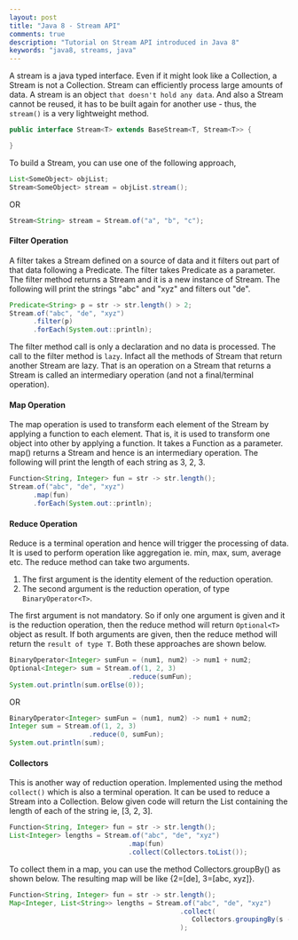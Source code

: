 ```yaml
---
layout: post
title: "Java 8 - Stream API"
comments: true
description: "Tutorial on Stream API introduced in Java 8"
keywords: "java8, streams, java"
---
```


A stream is a java typed interface. Even if it might look like a Collection, a Stream is not a Collection. Stream can efficiently process large amounts of data. A stream is an object `that doesn't hold any data`. And also a Stream cannot be reused, it has to be built again for another use - thus, the `stream()` is a very lightweight method.

```java
public interface Stream<T> extends BaseStream<T, Stream<T>> {

}
```

To build a Stream, you can use one of the following approach,

```java
List<SomeObject> objList;
Stream<SomeObject> stream = objList.stream();
```

OR

```java
Stream<String> stream = Stream.of("a", "b", "c");
```

#### Filter Operation

A filter takes a Stream defined on a source of data and it filters out part of that data following a Predicate. The filter takes Predicate as a parameter. The filter method returns a Stream and it is a new instance of Stream. The following will print the strings "abc" and "xyz" and filters out "de".

```java
Predicate<String> p = str -> str.length() > 2;
Stream.of("abc", "de", "xyz")
      .filter(p)
      .forEach(System.out::println);
```

The filter method call is only a declaration and no data is processed. The call to the filter method is `lazy`. Infact all the methods of Stream that return another Stream are lazy. That is an operation on a Stream that returns a Stream is called an intermediary operation (and not a final/terminal operation).

#### Map Operation

The map operation is used to transform each element of the Stream by applying a function to each element. That is, it is used to transform one object into other by applying a function. It takes a Function as a parameter. map() returns a Stream and hence is an intermediary operation. The following will print the length of each string as 3, 2, 3.

```java
Function<String, Integer> fun = str -> str.length();
Stream.of("abc", "de", "xyz")
      .map(fun)
      .forEach(System.out::println);
```

#### Reduce Operation

Reduce is a terminal operation and hence will trigger the processing of data. It is used to perform operation like aggregation ie. min, max, sum, average etc. The reduce method can take two arguments.
1. The first argument is the identity element of the reduction operation.
2. The second argument is the reduction operation, of type `BinaryOperator<T>`.

The first argument is not mandatory. So if only one argument is given and it is the reduction operation, then the reduce method will return `Optional<T>` object as result. If both arguments are given, then the reduce method will return the `result of type T`. Both these approaches are shown below.

```java
BinaryOperator<Integer> sumFun = (num1, num2) -> num1 + num2;
Optional<Integer> sum = Stream.of(1, 2, 3)
                              .reduce(sumFun);
System.out.println(sum.orElse(0));
```

OR

```java
BinaryOperator<Integer> sumFun = (num1, num2) -> num1 + num2;
Integer sum = Stream.of(1, 2, 3)
                    .reduce(0, sumFun);
System.out.println(sum);
```

#### Collectors

This is another way of reduction operation. Implemented using the method `collect()` which is also a terminal operation. It can be used to reduce a Stream into a Collection. Below given code will return the List containing the length of each of the string ie, [3, 2, 3].

```java
Function<String, Integer> fun = str -> str.length();
List<Integer> lengths = Stream.of("abc", "de", "xyz")
                              .map(fun)
                              .collect(Collectors.toList());
```

To collect them in a map, you can use the method Collectors.groupBy() as shown below. The resulting map will be like {2=[de], 3=[abc, xyz]}.

```java
Function<String, Integer> fun = str -> str.length();
Map<Integer, List<String>> lengths = Stream.of("abc", "de", "xyz")
                                           .collect(
                                              Collectors.groupingBy(s -> s.length())
                                           );
```
